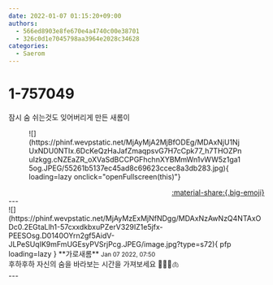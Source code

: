 ```yaml
---
date: 2022-01-07 01:15:20+09:00
authors:
  - 566ed8903e8fe670e4a4740c00e38701
  - 326c0d1e7045798aa3964e2028c34628
categories:
  - Saerom
---
```


# 1-757049

<div class="post-container" markdown="1">
<div class="content-container md-sidebar__scrollwrap" markdown="1">

잠시 숨 쉬는것도 잊어버리게 만든 새롬이
<figure markdown="1">
![](https://phinf.wevpstatic.net/MjAyMjA2MjBfODEg/MDAxNjU1NjUxNDU0NTIx.6DcKeQzHaJafZmaqpsvG7H7cCpk77_h7THOZPnuIzkgg.cNZEaZR_oXVaSdBCCPGFhchnXYBMmWn1vWW5z1ga15og.JPEG/55261b5137ec45ad8c69623ccec8a3db283.jpg){ loading=lazy onclick="openFullscreen(this)"}
</figure>


</div>
</div>

<div style="text-align: right;" markdown="1">
<a href="https://weverse.io/fromis9/fanpost/1-757049" style="text-align: right;">:material-share:{.big-emoji}</a>
</div>
---

<div class="comments-container md-sidebar__scrollwrap" markdown="1">
<div class="comment" markdown="1">
<div class='id-container' markdown="1">
![](https://phinf.wevpstatic.net/MjAyMzExMjNfNDgg/MDAxNzAwNzQ4NTAxODc0.2EGtaLlh1-57cxxdkbxuPZerV329IZ1e5jfx-PEESOsg.D0140OYrn2gf5AidV-JLPeSUqIK9mFmUGEsyPVSrjPcg.JPEG/image.jpg?type=s72){ pfp loading=lazy }
**<span class="artist">가로새롬</span>** <small>Jan 07 2022, 07:50</small><br>
</div>
<div class='comment-body' markdown="1">
후하후하 자신의 숨을 바라보는 시간을 가져보세요 👄👃🏻🫁
</div>
</div>
</div>
---
